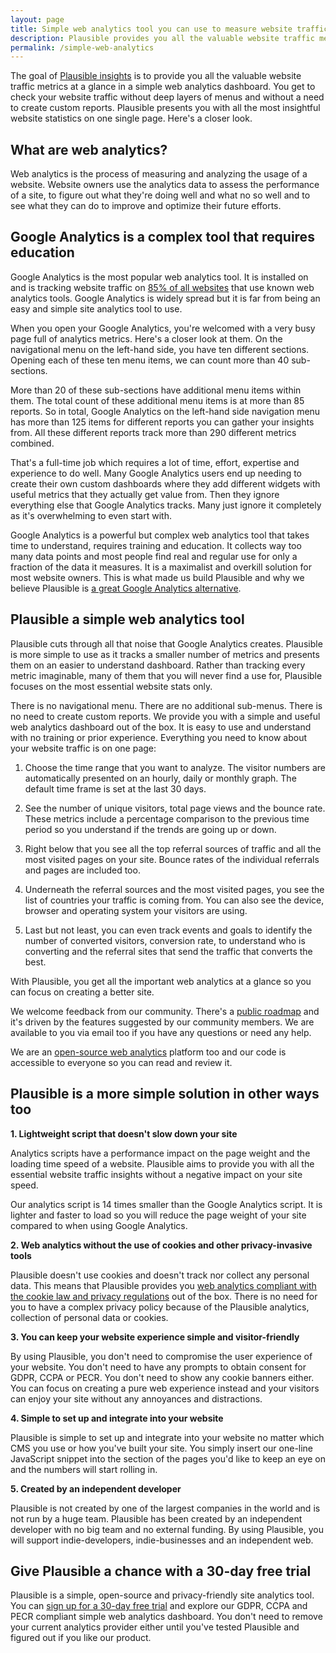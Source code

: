 ```yaml
---
layout: page
title: Simple web analytics tool you can use to measure website traffic
description: Plausible provides you all the valuable website traffic metrics in a simple web analytics dashboard. No layers of menus and no need for custom reports.
permalink: /simple-web-analytics
---
```


The goal of [Plausible insights](https://plausible.io/) is to provide you all the valuable website traffic metrics at a glance in a simple web analytics dashboard. You get to check your website traffic without deep layers of menus and without a need to create custom reports. Plausible presents you with all the most insightful website statistics on one single page. Here's a closer look.

## What are web analytics?

Web analytics is the process of measuring and analyzing the usage of a website. Website owners use the analytics data to assess the performance of a site, to figure out what they're doing well and what no so well and to see what they can do to improve and optimize their future efforts.

## Google Analytics is a complex tool that requires education

Google Analytics is the most popular web analytics tool. It is installed on and is tracking website traffic on [85% of all websites](https://w3techs.com/technologies/history_overview/traffic_analysis) that use known web analytics tools. Google Analytics is widely spread but it is far from being an easy and simple site analytics tool to use.

When you open your Google Analytics, you're welcomed with a very busy page full of analytics metrics. Here's a closer look at them. On the navigational menu on the left-hand side, you have ten different sections. Opening each of these ten menu items, we can count more than 40 sub-sections.

More than 20 of these sub-sections have additional menu items within them. The total count of these additional menu items is at more than 85 reports. So in total, Google Analytics on the left-hand side navigation menu has more than 125 items for different reports you can gather your insights from. All these different reports track more than 290 different metrics combined.

That's a full-time job which requires a lot of time, effort, expertise and experience to do well. Many Google Analytics users end up needing to create their own custom dashboards where they add different widgets with useful metrics that they actually get value from. Then they ignore everything else that Google Analytics tracks. Many just ignore it completely as it's overwhelming to even start with.

Google Analytics is a powerful but complex web analytics tool that takes time to understand, requires training and education. It collects way too many data points and most people find real and regular use for only a fraction of the data it measures. It is a maximalist and overkill solution for most website owners. This is what made us build Plausible and why we believe Plausible is [a great Google Analytics alternative](https://plausible.io/vs-google-analytics).

## Plausible a simple web analytics tool

Plausible cuts through all that noise that Google Analytics creates. Plausible is more simple to use as it tracks a smaller number of metrics and presents them on an easier to understand dashboard. Rather than tracking every metric imaginable, many of them that you will never find a use for, Plausible focuses on the most essential website stats only.

There is no navigational menu. There are no additional sub-menus. There is no need to create custom reports. We provide you with a simple and useful web analytics dashboard out of the box. It is easy to use and understand with no training or prior experience. Everything you need to know about your website traffic is on one page:

1. Choose the time range that you want to analyze. The visitor numbers are automatically presented on an hourly, daily or monthly graph. The default time frame is set at the last 30 days.

2. See the number of unique visitors, total page views and the bounce rate. These metrics include a percentage comparison to the previous time period so you understand if the trends are going up or down.

3. Right below that you see all the top referral sources of traffic and all the most visited pages on your site. Bounce rates of the individual referrals and pages are included too.

4. Underneath the referral sources and the most visited pages, you see the list of countries your traffic is coming from. You can also see the device, browser and operating system your visitors are using.

5. Last but not least, you can even track events and goals to identify the number of converted visitors, conversion rate, to understand who is converting and the referral sites that send the traffic that converts the best.

With Plausible, you get all the important web analytics at a glance so you can focus on creating a better site.

We welcome feedback from our community. There's a [public roadmap](https://feedback.plausible.io/roadmap) and it's driven by the features suggested by our community members. We are available to you via email too if you have any questions or need any help.

We are an [open-source web analytics](https://plausible.io/open-source-website-analytics) platform too and our code is accessible to everyone so you can read and review it.

## Plausible is a more simple solution in other ways too

**1. Lightweight script that doesn't slow down your site**

Analytics scripts have a performance impact on the page weight and the loading time speed of a website. Plausible aims to provide you with all the essential website traffic insights without a negative impact on your site speed.

Our analytics script is 14 times smaller than the Google Analytics script. It is lighter and faster to load so you will reduce the page weight of your site compared to when using Google Analytics.

**2. Web analytics without the use of cookies and other privacy-invasive tools**

Plausible doesn't use cookies and doesn't track nor collect any personal data. This means that Plausible provides you [web analytics compliant with the cookie law and privacy regulations](https://plausible.io/data-policy) out of the box. There is no need for you to have a complex privacy policy because of the Plausible analytics, collection of personal data or cookies.

**3. You can keep your website experience simple and visitor-friendly**

By using Plausible, you don't need to compromise the user experience of your website. You don't need to have any prompts to obtain consent for GDPR, CCPA or PECR. You don't need to show any cookie banners either. You can focus on creating a pure web experience instead and your visitors can enjoy your site without any annoyances and distractions.

**4. Simple to set up and integrate into your website**

Plausible is simple to set up and integrate into your website no matter which CMS you use or how you've built your site. You simply insert our one-line JavaScript snippet into the <head> section of the pages you'd like to keep an eye on and the numbers will start rolling in.

**5. Created by an independent developer**

Plausible is not created by one of the largest companies in the world and is not run by a huge team. Plausible has been created by an independent developer with no big team and no external funding. By using Plausible, you will support indie-developers, indie-businesses and an independent web.

## Give Plausible a chance with a 30-day free trial

Plausible is a simple, open-source and privacy-friendly site analytics tool. You can [sign up for a 30-day free trial](https://plausible.io/register) and explore our GDPR, CCPA and PECR compliant simple web analytics dashboard. You don't need to remove your current analytics provider either until you've tested Plausible and figured out if you like our product.
